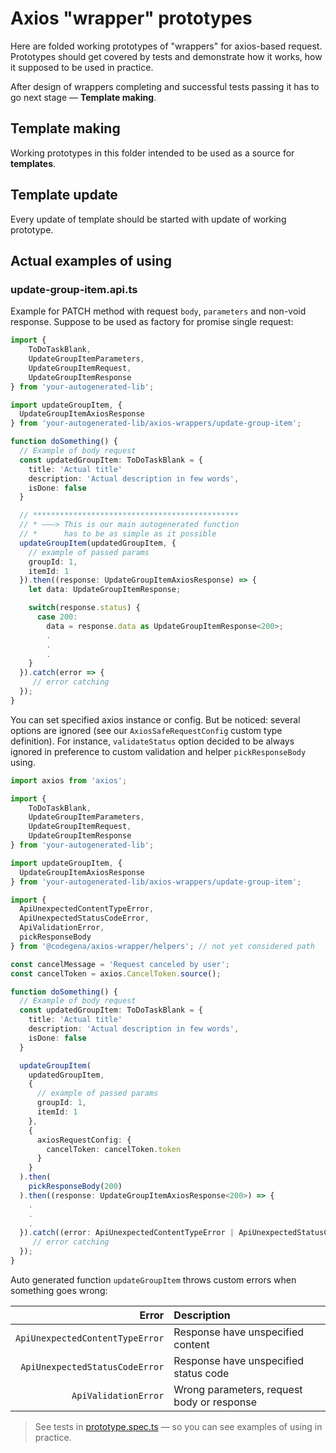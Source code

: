 # Axios "wrapper" prototypes

Here are folded working prototypes of "wrappers" for axios-based request. Prototypes should get covered by tests and demonstrate how it works, how it supposed to be used in practice.

After design of wrappers completing and successful tests passing it has to go next stage — **Template making**.

## Template making

Working prototypes in this folder intended to be used as a source for **templates**.

## Template update

Every update of template should be started with update of working prototype.

## Actual examples of using

### update-group-item.api.ts

Example for PATCH method with request `body`, `parameters` and non-void response. Suppose to be used as factory for promise single request:

```typescript
import {
    ToDoTaskBlank,
    UpdateGroupItemParameters,
    UpdateGroupItemRequest,
    UpdateGroupItemResponse
} from 'your-autogenerated-lib';

import updateGroupItem, {
  UpdateGroupItemAxiosResponse
} from 'your-autogenerated-lib/axios-wrappers/update-group-item';

function doSomething() {
  // Example of body request
  const updatedGroupItem: ToDoTaskBlank = {
    title: 'Actual title'
    description: 'Actual description in few words',
    isDone: false
  }

  // **********************************************
  // * ———> This is our main autogenerated function
  // *      has to be as simple as it possible 
  updateGroupItem(updatedGroupItem, {
    // example of passed params
    groupId: 1,
    itemId: 1
  }).then((response: UpdateGroupItemAxiosResponse) => {
    let data: UpdateGroupItemResponse;

    switch(response.status) {
      case 200:
        data = response.data as UpdateGroupItemResponse<200>;
        .
        .
        .
    }
  }).catch(error => {
     // error catching
  });
}

```

You can set specified axios instance or config. But be noticed: several options are ignored (see our `AxiosSafeRequestConfig` custom type definition). For instance, `validateStatus` option decided to be always ignored in preference to custom validation and helper `pickResponseBody` using.

```typescript
import axios from 'axios';

import {
    ToDoTaskBlank,
    UpdateGroupItemParameters,
    UpdateGroupItemRequest,
    UpdateGroupItemResponse
} from 'your-autogenerated-lib';

import updateGroupItem, {
  UpdateGroupItemAxiosResponse
} from 'your-autogenerated-lib/axios-wrappers/update-group-item';

import {
  ApiUnexpectedContentTypeError,
  ApiUnexpectedStatusCodeError,
  ApiValidationError,
  pickResponseBody
} from '@codegena/axios-wrapper/helpers'; // not yet considered path

const cancelMessage = 'Request canceled by user';
const cancelToken = axios.CancelToken.source();

function doSomething() {
  // Example of body request
  const updatedGroupItem: ToDoTaskBlank = {
    title: 'Actual title'
    description: 'Actual description in few words',
    isDone: false
  }

  updateGroupItem(
    updatedGroupItem,
    {
      // example of passed params
      groupId: 1,
      itemId: 1
    },
    {
      axiosRequestConfig: {
        cancelToken: cancelToken.token
      }
    }
  ).then(
    pickResponseBody(200)
  ).then((response: UpdateGroupItemAxiosResponse<200>) => {
    .
    .
    .
  }).catch((error: ApiUnexpectedContentTypeError | ApiUnexpectedStatusCodeError | ApiValidationError) => {
     // error catching
  });
}

```

Auto generated function `updateGroupItem` throws custom errors when something goes wrong:

| Error | Description |
|-------------------------------:|:--------|
| `ApiUnexpectedContentTypeError` | Response have unspecified content |
| `ApiUnexpectedStatusCodeError` | Response have unspecified status code |
| `ApiValidationError` | Wrong parameters, request body or response |

> See tests in [prototype.spec.ts](./prototype.spec.ts) — so you can see examples of using in practice.
